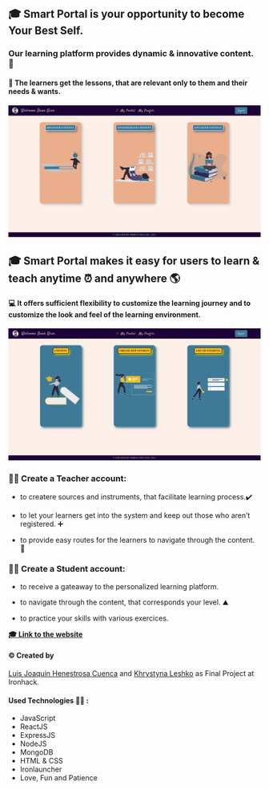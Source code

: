 ## &#127891; Smart Portal is your opportunity to become Your Best Self.

### Our learning platform provides dynamic & innovative content. &#128214;

#### &#128221; The learners get the lessons, that are relevant only to them and their needs & wants.

![portalPage](/src/img/portal-img-readme.png)

## &#127891; Smart Portal makes it easy for users to learn & teach anytime &#9200; and anywhere &#127758;

#### &#128187; It offers sufficient flexibility to customize the learning journey and to customize the look and feel of the learning environment.

![portalExample](/src/img/readme-img2.png)

### &#129489;&#8205;&#127979; Create a Teacher account:

- to createre sources and instruments, that facilitate learning process.:heavy_check_mark:

- to let your learners get into the system and keep out those who aren’t registered. :heavy_plus_sign:

- to provide easy routes for the learners to navigate through the content. &#129517;

### &#128104;&#8205;&#127891; Create a Student account:

- to receive a gateaway to the personalized learning platform.

- to navigate through the content, that corresponds your level. &#9968;&#65039;

- to practice your skills with various exercices.

**[ &#127891; Link to the website](https://smart-portal.netlify.app/)**

#### :copyright: Created by

[Luis Joaquín Henestrosa Cuenca](https://github.com/luisjhc)
and
[Khrystyna Leshko](https://github.com/KhrystynaLeshko)
as Final Project at Ironhack.

#### Used Technologies &#129489;&#8205;&#128187; :

- JavaScript
- ReactJS
- ExpressJS
- NodeJS
- MongoDB
- HTML & CSS
- Ironlauncher
- Love, Fun and Patience
